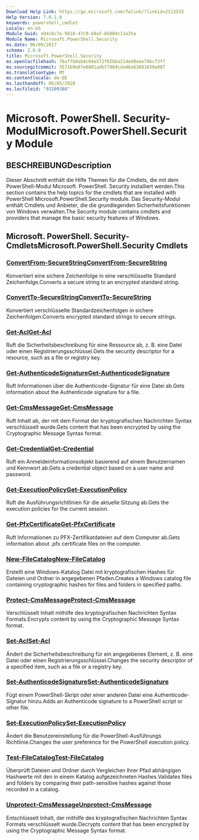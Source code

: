```yaml
---
Download Help Link: https://go.microsoft.com/fwlink/?linkid=2113533
Help Version: 7.0.1.0
keywords: powershell,cmdlet
Locale: en-US
Module Guid: a94c8c7e-9810-47c0-b8af-65089c13a35a
Module Name: Microsoft.PowerShell.Security
ms.date: 06/09/2017
schema: 2.0.0
title: Microsoft.PowerShell.Security
ms.openlocfilehash: 76affb0ab4c04e572f65bba214ed8aee79bcf3ff
ms.sourcegitcommit: 3571b9e87e8881adbf7984cda46a63891039a987
ms.translationtype: MT
ms.contentlocale: de-DE
ms.lasthandoff: 06/05/2020
ms.locfileid: "93209388"
---
```

# <span data-ttu-id="e3920-103">Microsoft. PowerShell. Security-Modul</span><span class="sxs-lookup"><span data-stu-id="e3920-103">Microsoft.PowerShell.Security Module</span></span>

## <span data-ttu-id="e3920-104">BESCHREIBUNG</span><span class="sxs-lookup"><span data-stu-id="e3920-104">Description</span></span>

<span data-ttu-id="e3920-105">Dieser Abschnitt enthält die Hilfe Themen für die Cmdlets, die mit dem PowerShell-Modul Microsoft. PowerShell. Security installiert werden.</span><span class="sxs-lookup"><span data-stu-id="e3920-105">This section contains the help topics for the cmdlets that are installed with PowerShell Microsoft.PowerShell.Security module.</span></span> <span data-ttu-id="e3920-106">Das Security-Modul enthält Cmdlets und Anbieter, die die grundlegenden Sicherheitsfunktionen von Windows verwalten.</span><span class="sxs-lookup"><span data-stu-id="e3920-106">The Security module contains cmdlets and providers that manage the basic security features of Windows.</span></span>

## <span data-ttu-id="e3920-107">Microsoft. PowerShell. Security-Cmdlets</span><span class="sxs-lookup"><span data-stu-id="e3920-107">Microsoft.PowerShell.Security Cmdlets</span></span>

### [<span data-ttu-id="e3920-108">ConvertFrom-SecureString</span><span class="sxs-lookup"><span data-stu-id="e3920-108">ConvertFrom-SecureString</span></span>](ConvertFrom-SecureString.md)
<span data-ttu-id="e3920-109">Konvertiert eine sichere Zeichenfolge in eine verschlüsselte Standard Zeichenfolge.</span><span class="sxs-lookup"><span data-stu-id="e3920-109">Converts a secure string to an encrypted standard string.</span></span>

### [<span data-ttu-id="e3920-110">ConvertTo-SecureString</span><span class="sxs-lookup"><span data-stu-id="e3920-110">ConvertTo-SecureString</span></span>](ConvertTo-SecureString.md)
<span data-ttu-id="e3920-111">Konvertiert verschlüsselte Standardzeichenfolgen in sichere Zeichenfolgen.</span><span class="sxs-lookup"><span data-stu-id="e3920-111">Converts encrypted standard strings to secure strings.</span></span>

### [<span data-ttu-id="e3920-112">Get-Acl</span><span class="sxs-lookup"><span data-stu-id="e3920-112">Get-Acl</span></span>](Get-Acl.md)
<span data-ttu-id="e3920-113">Ruft die Sicherheitsbeschreibung für eine Ressource ab, z. B. eine Datei oder einen Registrierungsschlüssel.</span><span class="sxs-lookup"><span data-stu-id="e3920-113">Gets the security descriptor for a resource, such as a file or registry key.</span></span>

### [<span data-ttu-id="e3920-114">Get-AuthenticodeSignature</span><span class="sxs-lookup"><span data-stu-id="e3920-114">Get-AuthenticodeSignature</span></span>](Get-AuthenticodeSignature.md)
<span data-ttu-id="e3920-115">Ruft Informationen über die Authenticode-Signatur für eine Datei ab.</span><span class="sxs-lookup"><span data-stu-id="e3920-115">Gets information about the Authenticode signature for a file.</span></span>

### [<span data-ttu-id="e3920-116">Get-CmsMessage</span><span class="sxs-lookup"><span data-stu-id="e3920-116">Get-CmsMessage</span></span>](Get-CmsMessage.md)
<span data-ttu-id="e3920-117">Ruft Inhalt ab, der mit dem Format der kryptografischen Nachrichten Syntax verschlüsselt wurde.</span><span class="sxs-lookup"><span data-stu-id="e3920-117">Gets content that has been encrypted by using the Cryptographic Message Syntax format.</span></span>

### [<span data-ttu-id="e3920-118">Get-Credential</span><span class="sxs-lookup"><span data-stu-id="e3920-118">Get-Credential</span></span>](Get-Credential.md)
<span data-ttu-id="e3920-119">Ruft ein Anmeldeinformationsobjekt basierend auf einem Benutzernamen und Kennwort ab.</span><span class="sxs-lookup"><span data-stu-id="e3920-119">Gets a credential object based on a user name and password.</span></span>

### [<span data-ttu-id="e3920-120">Get-ExecutionPolicy</span><span class="sxs-lookup"><span data-stu-id="e3920-120">Get-ExecutionPolicy</span></span>](Get-ExecutionPolicy.md)
<span data-ttu-id="e3920-121">Ruft die Ausführungsrichtlinien für die aktuelle Sitzung ab.</span><span class="sxs-lookup"><span data-stu-id="e3920-121">Gets the execution policies for the current session.</span></span>

### [<span data-ttu-id="e3920-122">Get-PfxCertificate</span><span class="sxs-lookup"><span data-stu-id="e3920-122">Get-PfxCertificate</span></span>](Get-PfxCertificate.md)
<span data-ttu-id="e3920-123">Ruft Informationen zu PFX-Zertifikatdateien auf dem Computer ab.</span><span class="sxs-lookup"><span data-stu-id="e3920-123">Gets information about .pfx certificate files on the computer.</span></span>

### [<span data-ttu-id="e3920-124">New-FileCatalog</span><span class="sxs-lookup"><span data-stu-id="e3920-124">New-FileCatalog</span></span>](New-FileCatalog.md)
<span data-ttu-id="e3920-125">Erstellt eine Windows-Katalog Datei mit kryptografischen Hashes für Dateien und Ordner in angegebenen Pfaden.</span><span class="sxs-lookup"><span data-stu-id="e3920-125">Creates a Windows catalog file containing cryptographic hashes for files and folders in specified paths.</span></span>

### [<span data-ttu-id="e3920-126">Protect-CmsMessage</span><span class="sxs-lookup"><span data-stu-id="e3920-126">Protect-CmsMessage</span></span>](Protect-CmsMessage.md)
<span data-ttu-id="e3920-127">Verschlüsselt Inhalt mithilfe des kryptografischen Nachrichten Syntax Formats.</span><span class="sxs-lookup"><span data-stu-id="e3920-127">Encrypts content by using the Cryptographic Message Syntax format.</span></span>

### [<span data-ttu-id="e3920-128">Set-Acl</span><span class="sxs-lookup"><span data-stu-id="e3920-128">Set-Acl</span></span>](Set-Acl.md)
<span data-ttu-id="e3920-129">Ändert die Sicherheitsbeschreibung für ein angegebenes Element, z. B. eine Datei oder einen Registrierungsschlüssel.</span><span class="sxs-lookup"><span data-stu-id="e3920-129">Changes the security descriptor of a specified item, such as a file or a registry key.</span></span>

### [<span data-ttu-id="e3920-130">Set-AuthenticodeSignature</span><span class="sxs-lookup"><span data-stu-id="e3920-130">Set-AuthenticodeSignature</span></span>](Set-AuthenticodeSignature.md)
<span data-ttu-id="e3920-131">Fügt einem PowerShell-Skript oder einer anderen Datei eine Authenticode-Signatur hinzu.</span><span class="sxs-lookup"><span data-stu-id="e3920-131">Adds an Authenticode signature to a PowerShell script or other file.</span></span>

### [<span data-ttu-id="e3920-132">Set-ExecutionPolicy</span><span class="sxs-lookup"><span data-stu-id="e3920-132">Set-ExecutionPolicy</span></span>](Set-ExecutionPolicy.md)
<span data-ttu-id="e3920-133">Ändert die Benutzereinstellung für die PowerShell-Ausführungs Richtlinie.</span><span class="sxs-lookup"><span data-stu-id="e3920-133">Changes the user preference for the PowerShell execution policy.</span></span>

### [<span data-ttu-id="e3920-134">Test-FileCatalog</span><span class="sxs-lookup"><span data-stu-id="e3920-134">Test-FileCatalog</span></span>](Test-FileCatalog.md)
<span data-ttu-id="e3920-135">Überprüft Dateien und Ordner durch Vergleichen Ihrer Pfad abhängigen Hashwerte mit den in einem Katalog aufgezeichneten Hashes.</span><span class="sxs-lookup"><span data-stu-id="e3920-135">Validates files and folders by comparing their path-sensitive hashes against those recorded in a catalog.</span></span>

### [<span data-ttu-id="e3920-136">Unprotect-CmsMessage</span><span class="sxs-lookup"><span data-stu-id="e3920-136">Unprotect-CmsMessage</span></span>](Unprotect-CmsMessage.md)
<span data-ttu-id="e3920-137">Entschlüsselt Inhalt, der mithilfe des kryptografischen Nachrichten Syntax Formats verschlüsselt wurde.</span><span class="sxs-lookup"><span data-stu-id="e3920-137">Decrypts content that has been encrypted by using the Cryptographic Message Syntax format.</span></span>

